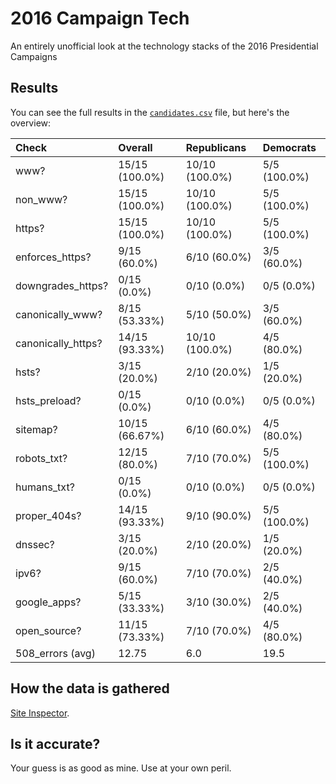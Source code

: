 # 2016 Campaign Tech

An entirely unofficial look at the technology stacks of the 2016 Presidential Campaigns

## Results

You can see the full results in the [`candidates.csv`](candidates.csv) file, but here's the overview:

| Check              | Overall        | Republicans    | Democrats    |
|:-------------------|:---------------|:---------------|:-------------|
| www?               | 15/15 (100.0%) | 10/10 (100.0%) | 5/5 (100.0%) |
| non_www?           | 15/15 (100.0%) | 10/10 (100.0%) | 5/5 (100.0%) |
| https?             | 15/15 (100.0%) | 10/10 (100.0%) | 5/5 (100.0%) |
| enforces_https?    | 9/15 (60.0%)   | 6/10 (60.0%)   | 3/5 (60.0%)  |
| downgrades_https?  | 0/15 (0.0%)    | 0/10 (0.0%)    | 0/5 (0.0%)   |
| canonically_www?   | 8/15 (53.33%)  | 5/10 (50.0%)   | 3/5 (60.0%)  |
| canonically_https? | 14/15 (93.33%) | 10/10 (100.0%) | 4/5 (80.0%)  |
| hsts?              | 3/15 (20.0%)   | 2/10 (20.0%)   | 1/5 (20.0%)  |
| hsts_preload?      | 0/15 (0.0%)    | 0/10 (0.0%)    | 0/5 (0.0%)   |
| sitemap?           | 10/15 (66.67%) | 6/10 (60.0%)   | 4/5 (80.0%)  |
| robots_txt?        | 12/15 (80.0%)  | 7/10 (70.0%)   | 5/5 (100.0%) |
| humans_txt?        | 0/15 (0.0%)    | 0/10 (0.0%)    | 0/5 (0.0%)   |
| proper_404s?       | 14/15 (93.33%) | 9/10 (90.0%)   | 5/5 (100.0%) |
| dnssec?            | 3/15 (20.0%)   | 2/10 (20.0%)   | 1/5 (20.0%)  |
| ipv6?              | 9/15 (60.0%)   | 7/10 (70.0%)   | 2/5 (40.0%)  |
| google_apps?       | 5/15 (33.33%)  | 3/10 (30.0%)   | 2/5 (40.0%)  |
| open_source?       | 11/15 (73.33%) | 7/10 (70.0%)   | 4/5 (80.0%)  |
| 508_errors (avg)   | 12.75          | 6.0            | 19.5         |

## How the data is gathered

[Site Inspector](https://github.com/benbalter/site-inspector).

## Is it accurate?

Your guess is as good as mine. Use at your own peril.
